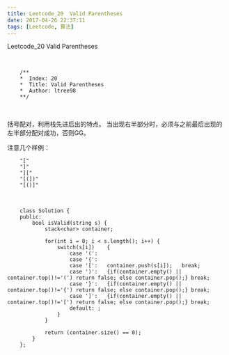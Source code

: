 ```yaml
---
title: Leetcode_20  Valid Parentheses
date: 2017-04-26 22:37:11
tags: [Leetcode, 算法]
---
```


Leetcode_20  Valid Parentheses


<!-- more -->
<br/>


        /**
        *  Index: 20
        *  Title: Valid Parentheses
        *  Author: ltree98
        **/


<br/>


括号配对，利用栈先进后出的特点。
当出现右半部分时，必须与之前最后出现的左半部分配对成功，否则GG。


注意几个样例：


        "["
        "]"
        "]["
        "[(])"
        "[()]"



<br/>


        class Solution {
        public:
            bool isValid(string s) {
                stack<char> container;
        
                for(int i = 0; i < s.length(); i++) {
                    switch(s[i])    {
                        case '(': 
                        case '{': 
                        case '[':   container.push(s[i]);   break;
                        case ')':   {if(container.empty() || container.top()!='(') return false; else container.pop();} break;
                        case '}':   {if(container.empty() || container.top()!='{') return false; else container.pop();} break;
                        case ']':   {if(container.empty() || container.top()!='[') return false; else container.pop();} break;
                        default: ;
                    }
                }
        
                return (container.size() == 0);
            }
        };
